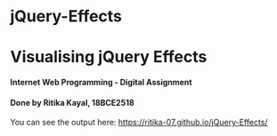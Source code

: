 # jQuery-Effects
# Visualising jQuery Effects
#### Internet Web Programming - Digital Assignment
#### Done by Ritika Kayal, 18BCE2518

You can see the output here: https://ritika-07.github.io/jQuery-Effects/
